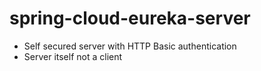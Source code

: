 # spring-cloud-eureka-server

- Self secured server with HTTP Basic authentication
- Server itself not a client
